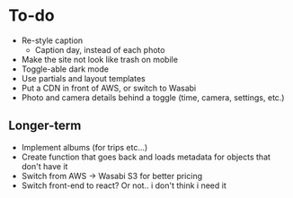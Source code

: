 # To-do

- Re-style caption
  - Caption day, instead of each photo
- Make the site not look like trash on mobile
- Toggle-able dark mode
- Use partials and layout templates
- Put a CDN in front of AWS, or switch to Wasabi
- Photo and camera details behind a toggle (time, camera, settings, etc.)

## Longer-term
- Implement albums (for trips etc...)
- Create function that goes back and loads metadata for objects that don't have it
- Switch from AWS -> Wasabi S3 for better pricing
- Switch front-end to react? Or not.. i don't think i need it